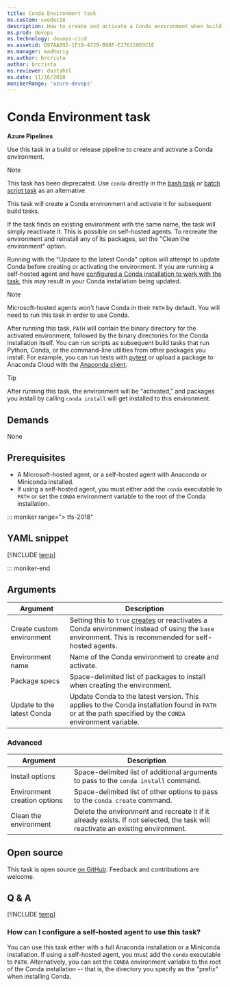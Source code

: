 ```yaml
---
title: Conda Environment task
ms.custom: seodec18
description: How to create and activate a Conda environment when building code in Azure Pipelines and TFS
ms.prod: devops
ms.technology: devops-cicd
ms.assetid: D97AA092-1F19-4729-B98F-E27615003C1E
ms.manager: madhurig
ms.author: brcrista
author: brcrista
ms.reviewer: dastahel
ms.date: 11/16/2018
monikerRange: 'azure-devops'
---
```


# Conda Environment task

**Azure Pipelines**

Use this task in a build or release pipeline to create and activate a Conda environment.

> [!NOTE]
> This task has been deprecated. Use `conda` directly in the [bash task](../utility/bash.md) or [batch script task](../utility/batch-script.md) as an alternative.

This task will create a Conda environment and activate it for subsequent build tasks.

If the task finds an existing environment with the same name, the task will simply reactivate it. This is possible on self-hosted agents. To recreate the environment and reinstall any of its packages, set the "Clean the environment" option.

Running with the "Update to the latest Conda" option will attempt to update Conda before creating or activating the environment.
If you are running a self-hosted agent and have [configured a Conda installation to work with the task](#agent-config), this may result in your Conda installation being updated.

> [!NOTE]
> Microsoft-hosted agents won't have Conda in their `PATH` by default. You will need to run this task in order to use Conda.

After running this task, `PATH` will contain the binary directory for the activated environment, followed by the binary directories for the Conda installation itself.
You can run scripts as subsequent build tasks that run Python, Conda, or the command-line utilities from other packages you install.
For example, you can run tests with [pytest](https://docs.pytest.org/en/latest/) or upload a package to Anaconda Cloud with the [Anaconda client](https://github.com/Anaconda-Platform/anaconda-client).

> [!TIP]
> After running this task, the environment will be "activated," and packages you install by calling `conda install` will get installed to this environment.

## Demands

None

## Prerequisites
* A Microsoft-hosted agent, or a self-hosted agent with Anaconda or Miniconda installed.
* If using a self-hosted agent, you must either add the `conda` executable to `PATH` or set the `CONDA` environment variable to the root of the Conda installation.

::: moniker range="> tfs-2018"

## YAML snippet

[!INCLUDE [temp](../_shared/yaml/CondaEnvironmentV1.md)]

::: moniker-end

## Arguments

| Argument | Description |
|----------|-------------|
| Create custom environment | Setting this to `true` [creates](https://conda.io/docs/commands/conda-create.html) or reactivates a Conda environment instead of using the `base` environment. This is recommended for self-hosted agents. |
| Environment name | Name of the Conda environment to create and activate. |
| Package specs | Space-delimited list of packages to install when creating the environment. |
| Update to the latest Conda | Update Conda to the latest version. This applies to the Conda installation found in `PATH` or at the path specified by the `CONDA` environment variable. |

### Advanced

| Argument | Description |
|----------|-------------|
| Install options | Space-delimited list of additional arguments to pass to the `conda install` command. |
| Environment creation options | Space-delimited list of other options to pass to the `conda create` command. |
| Clean the environment | Delete the environment and recreate it if it already exists. If not selected, the task will reactivate an existing environment. |

## Open source

This task is open source [on GitHub](https://github.com/Microsoft/azure-pipelines-tasks). Feedback and contributions are welcome.

## Q & A
<!-- BEGINSECTION class="md-qanda" -->

[!INCLUDE [temp](../../_shared/qa-agents.md)]

<a name="agent-config"></a>

### How can I configure a self-hosted agent to use this task?

You can use this task either with a full Anaconda installation or a Miniconda installation.
If using a self-hosted agent, you must add the `conda` executable to `PATH`.
Alternatively, you can set the `CONDA` environment variable to the root of the Conda installation -- that is, the directory you specify as the "prefix" when installing Conda.

<!-- ENDSECTION -->

